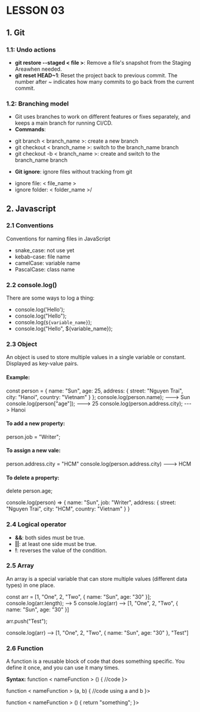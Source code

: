 # LESSON 03
## 1. Git 
### 1.1: Undo actions
- **git restore --staged < file >**: Remove a file's snapshot from the Staging Areawhen needed.
- **git reset HEAD~1**: Reset the project back to previous commit. The number after ~ indicates how many commits to go back from the current commit.
### 1.2: Branching model
- Git uses branches to work on different features or fixes separately, and keeps a main branch for running CI/CD.
- **Commands**:
+ git branch < branch_name >: create a new branch
+ git checkout < branch_name >: switch to the branch_name branch
+ git checkout -b < branch_name >: create and switch to the branch_name branch
- **Git ignore**: ignore files without tracking from git
+ ignore file: < file_name >
+ ignore folder: < folder_name >/

## 2. Javascript
### 2.1 Conventions
Conventions for naming files in JavaScript 
- snake_case: not use yet
- kebab-case: file name
- camelCase: variable name
- PascalCase: class name

### 2.2 console.log()
There are some ways to log a thing:
- console.log('Hello');
- console.log("Hello");
- console.log(`${variable_name}`);
- console.log("Hello", ${variable_name});

### 2.3 Object
An object is used to store multiple values in a single variable or constant. Displayed as key-value pairs.

#### Example:
const person = {
  name: "Sun",
  age: 25,
  address: {
    street: "Nguyen Trai",
    city: "Hanoi",
    country: "Vietnam"
  }
};
console.log(person.name); ---> Sun
console.log(person["age"]); ---> 25
console.log(person.address.city); ---> Hanoi

#### To add a new property:
person.job = "Writer";

#### To assign a new vale:
person.address.city = "HCM"
console.log(person.address.city) ---> HCM

#### To delete a property:
delete person.age;

console.log(person)
=> {
  name: "Sun",
  job: "Writer",
  address: {
    street: "Nguyen Trai",
    city: "HCM",
    country: "Vietnam"
  }
}


### 2.4 Logical operator
- **&&**: both sides must be true.
- **||**: at least one side must be true.
- **!**: reverses the value of the condition.


### 2.5 Array
An array is a special variable that can store multiple values (different data types) in one place.

const arr = [1, "One", 2, "Two", { name: "Sun", age: "30" }];
console.log(arr.length); --> 5
console.log(arr) --> [1, "One", 2, "Two", { name: "Sun", age: "30" }]

arr.push("Test");

console.log(arr) --> [1, "One", 2, "Two", { name: "Sun", age: "30" }, "Test"]

### 2.6 Function
A function is a reusable block of code that does something specific. You define it once, and you can use it many times.

**Syntax:**
function < nameFunction > () {
    //code
}>

function < nameFunction > (a, b) {
    //code using a and b
}>

function < nameFunction > () {
    return "something";
}>